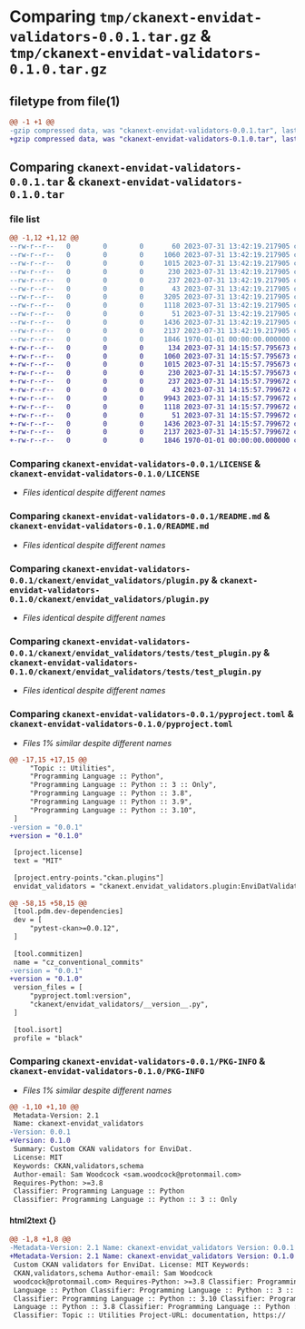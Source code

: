# Comparing `tmp/ckanext-envidat-validators-0.0.1.tar.gz` & `tmp/ckanext-envidat-validators-0.1.0.tar.gz`

## filetype from file(1)

```diff
@@ -1 +1 @@
-gzip compressed data, was "ckanext-envidat-validators-0.0.1.tar", last modified: Mon Jul 31 13:42:38 2023, max compression
+gzip compressed data, was "ckanext-envidat-validators-0.1.0.tar", last modified: Mon Jul 31 14:16:16 2023, max compression
```

## Comparing `ckanext-envidat-validators-0.0.1.tar` & `ckanext-envidat-validators-0.1.0.tar`

### file list

```diff
@@ -1,12 +1,12 @@
--rw-r--r--   0        0        0       60 2023-07-31 13:42:19.217905 ckanext-envidat-validators-0.0.1/CHANGELOG.md
--rw-r--r--   0        0        0     1060 2023-07-31 13:42:19.217905 ckanext-envidat-validators-0.0.1/LICENSE
--rw-r--r--   0        0        0     1015 2023-07-31 13:42:19.217905 ckanext-envidat-validators-0.0.1/README.md
--rw-r--r--   0        0        0      230 2023-07-31 13:42:19.217905 ckanext-envidat-validators-0.0.1/ckanext/__init__.py
--rw-r--r--   0        0        0      237 2023-07-31 13:42:19.217905 ckanext-envidat-validators-0.0.1/ckanext/envidat_validators/__init__.py
--rw-r--r--   0        0        0       43 2023-07-31 13:42:19.217905 ckanext-envidat-validators-0.0.1/ckanext/envidat_validators/__version__.py
--rw-r--r--   0        0        0     3205 2023-07-31 13:42:19.217905 ckanext-envidat-validators-0.0.1/ckanext/envidat_validators/logic.py
--rw-r--r--   0        0        0     1118 2023-07-31 13:42:19.217905 ckanext-envidat-validators-0.0.1/ckanext/envidat_validators/plugin.py
--rw-r--r--   0        0        0       51 2023-07-31 13:42:19.217905 ckanext-envidat-validators-0.0.1/ckanext/envidat_validators/tests/__init__.py
--rw-r--r--   0        0        0     1436 2023-07-31 13:42:19.217905 ckanext-envidat-validators-0.0.1/ckanext/envidat_validators/tests/test_plugin.py
--rw-r--r--   0        0        0     2137 2023-07-31 13:42:19.217905 ckanext-envidat-validators-0.0.1/pyproject.toml
--rw-r--r--   0        0        0     1846 1970-01-01 00:00:00.000000 ckanext-envidat-validators-0.0.1/PKG-INFO
+-rw-r--r--   0        0        0      134 2023-07-31 14:15:57.795673 ckanext-envidat-validators-0.1.0/CHANGELOG.md
+-rw-r--r--   0        0        0     1060 2023-07-31 14:15:57.795673 ckanext-envidat-validators-0.1.0/LICENSE
+-rw-r--r--   0        0        0     1015 2023-07-31 14:15:57.795673 ckanext-envidat-validators-0.1.0/README.md
+-rw-r--r--   0        0        0      230 2023-07-31 14:15:57.795673 ckanext-envidat-validators-0.1.0/ckanext/__init__.py
+-rw-r--r--   0        0        0      237 2023-07-31 14:15:57.799672 ckanext-envidat-validators-0.1.0/ckanext/envidat_validators/__init__.py
+-rw-r--r--   0        0        0       43 2023-07-31 14:15:57.799672 ckanext-envidat-validators-0.1.0/ckanext/envidat_validators/__version__.py
+-rw-r--r--   0        0        0     9943 2023-07-31 14:15:57.799672 ckanext-envidat-validators-0.1.0/ckanext/envidat_validators/logic.py
+-rw-r--r--   0        0        0     1118 2023-07-31 14:15:57.799672 ckanext-envidat-validators-0.1.0/ckanext/envidat_validators/plugin.py
+-rw-r--r--   0        0        0       51 2023-07-31 14:15:57.799672 ckanext-envidat-validators-0.1.0/ckanext/envidat_validators/tests/__init__.py
+-rw-r--r--   0        0        0     1436 2023-07-31 14:15:57.799672 ckanext-envidat-validators-0.1.0/ckanext/envidat_validators/tests/test_plugin.py
+-rw-r--r--   0        0        0     2137 2023-07-31 14:15:57.799672 ckanext-envidat-validators-0.1.0/pyproject.toml
+-rw-r--r--   0        0        0     1846 1970-01-01 00:00:00.000000 ckanext-envidat-validators-0.1.0/PKG-INFO
```

### Comparing `ckanext-envidat-validators-0.0.1/LICENSE` & `ckanext-envidat-validators-0.1.0/LICENSE`

 * *Files identical despite different names*

### Comparing `ckanext-envidat-validators-0.0.1/README.md` & `ckanext-envidat-validators-0.1.0/README.md`

 * *Files identical despite different names*

### Comparing `ckanext-envidat-validators-0.0.1/ckanext/envidat_validators/plugin.py` & `ckanext-envidat-validators-0.1.0/ckanext/envidat_validators/plugin.py`

 * *Files identical despite different names*

### Comparing `ckanext-envidat-validators-0.0.1/ckanext/envidat_validators/tests/test_plugin.py` & `ckanext-envidat-validators-0.1.0/ckanext/envidat_validators/tests/test_plugin.py`

 * *Files identical despite different names*

### Comparing `ckanext-envidat-validators-0.0.1/pyproject.toml` & `ckanext-envidat-validators-0.1.0/pyproject.toml`

 * *Files 1% similar despite different names*

```diff
@@ -17,15 +17,15 @@
     "Topic :: Utilities",
     "Programming Language :: Python",
     "Programming Language :: Python :: 3 :: Only",
     "Programming Language :: Python :: 3.8",
     "Programming Language :: Python :: 3.9",
     "Programming Language :: Python :: 3.10",
 ]
-version = "0.0.1"
+version = "0.1.0"
 
 [project.license]
 text = "MIT"
 
 [project.entry-points."ckan.plugins"]
 envidat_validators = "ckanext.envidat_validators.plugin:EnviDatValidatorsPlugin"
 
@@ -58,15 +58,15 @@
 [tool.pdm.dev-dependencies]
 dev = [
     "pytest-ckan>=0.0.12",
 ]
 
 [tool.commitizen]
 name = "cz_conventional_commits"
-version = "0.0.1"
+version = "0.1.0"
 version_files = [
     "pyproject.toml:version",
     "ckanext/envidat_validators/__version__.py",
 ]
 
 [tool.isort]
 profile = "black"
```

### Comparing `ckanext-envidat-validators-0.0.1/PKG-INFO` & `ckanext-envidat-validators-0.1.0/PKG-INFO`

 * *Files 1% similar despite different names*

```diff
@@ -1,10 +1,10 @@
 Metadata-Version: 2.1
 Name: ckanext-envidat_validators
-Version: 0.0.1
+Version: 0.1.0
 Summary: Custom CKAN validators for EnviDat.
 License: MIT
 Keywords: CKAN,validators,schema
 Author-email: Sam Woodcock <sam.woodcock@protonmail.com>
 Requires-Python: >=3.8
 Classifier: Programming Language :: Python
 Classifier: Programming Language :: Python :: 3 :: Only
```

#### html2text {}

```diff
@@ -1,8 +1,8 @@
-Metadata-Version: 2.1 Name: ckanext-envidat_validators Version: 0.0.1 Summary:
+Metadata-Version: 2.1 Name: ckanext-envidat_validators Version: 0.1.0 Summary:
 Custom CKAN validators for EnviDat. License: MIT Keywords:
 CKAN,validators,schema Author-email: Sam Woodcock
 woodcock@protonmail.com> Requires-Python: >=3.8 Classifier: Programming
 Language :: Python Classifier: Programming Language :: Python :: 3 :: Only
 Classifier: Programming Language :: Python :: 3.10 Classifier: Programming
 Language :: Python :: 3.8 Classifier: Programming Language :: Python :: 3.9
 Classifier: Topic :: Utilities Project-URL: documentation, https://
```

